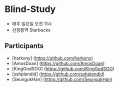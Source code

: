 # Blind-Study 
- 매주 일요일 오전 11시
- 선정릉역 Starbucks

## Participants

- [harkony] (https://github.com/harkony)
- [AmosDoan] (https://github.com/AmosDoan)
- [KingGodSOO] (https://github.com/KingGodSOO) 
- [sshplendid] (https://github.com/sshplendid)
- [SeungukHan] (https://github.com/SeungukHan)
